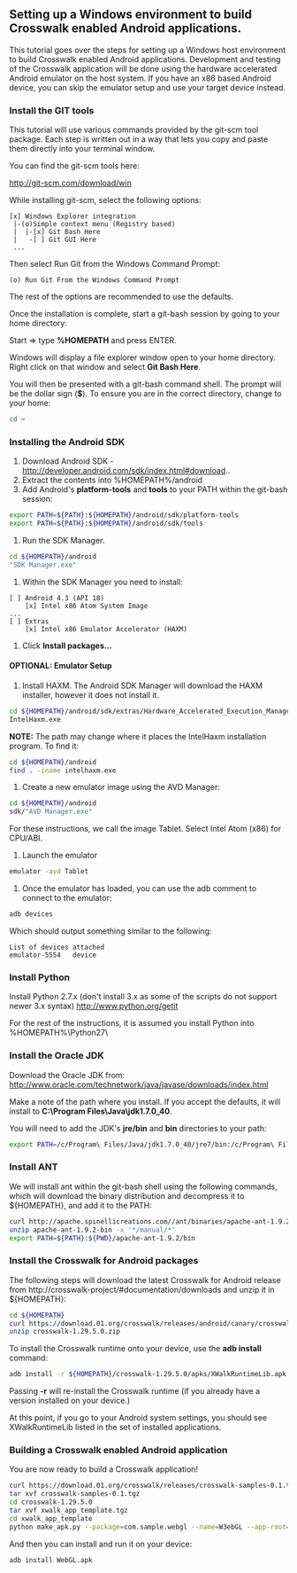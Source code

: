 ## Setting up a Windows environment to build Crosswalk enabled Android applications.

This tutorial goes over the steps for setting up a Windows host environment to build Crosswalk enabled Android applications. Development and testing of the Crosswalk application will be done using the hardware accelerated Android emulator on the host system. If you have an x86 based Android device, you can skip the emulator setup and use your target device instead.

### Install the GIT tools
This tutorial will use various commands provided by the git-scm tool package. Each step is written out in a way that lets you copy and paste them directly into your terminal window.

You can find the git-scm tools here:

http://git-scm.com/download/win

While installing git-scm, select the following options:

<!--img style='float:left' src='assets/integrate.png'-->
```
[x] Windows Explorer integration
 |-(o)Simple context menu (Registry based)
 |  |-[x] Git Bash Here
 |   -[ ] Git GUI Here
 ...
```

Then select Run Git from the Windows Command Prompt:
```
(o) Run Git From the Windows Command Prompt
```
<!--img style='float:left' src='assets/path.png'-->
The rest of the options are recommended to use the defaults.

Once the installation is complete, start a git-bash session by going to your home directory: 

<!--img style='float:left' src='assets/launch.png'-->
Start => type **%HOMEPATH** and press ENTER. 

<!--img style='float:left' src='assets/gitbash.png'-->
Windows will display a file explorer window open to your home directory. Right click on that window and select **Git Bash Here**.

You will then be presented with a git-bash command shell. The prompt will be the dollar sign (**$**). To ensure you are in the correct directory, change to your home:
```bash
cd ~
```

### Installing the Android SDK
1. Download Android SDK - http://developer.android.com/sdk/index.html#download..
1. Extract the contents into %HOMEPATH%/android
1. Add Android's **platform-tools** and **tools** to your PATH within the git-bash session:
```bash
export PATH=${PATH}:${HOMEPATH}/android/sdk/platform-tools
export PATH=${PATH}:${HOMEPATH}/android/sdk/tools
```

1. Run the SDK Manager.
```bash
cd ${HOMEPATH}/android
"SDK Manager.exe"
```
1. Within the SDK Manager you need to install:
```
[ ] Android 4.3 (API 18)
    [x] Intel x86 Atom System Image
...
[ ] Extras
    [x] Intel x86 Emulator Accelerator (HAXM)
```
1. Click **Install packages...**

#### OPTIONAL: Emulator Setup
1. Install HAXM. The Android SDK Manager will download the HAXM installer, however it does not install it.
```bash
cd ${HOMEPATH}/android/sdk/extras/Hardware_Accelerated_Execution_Manager
IntelHaxm.exe
```
**NOTE:** The path may change where it places the IntelHaxm installation program. To find it:
```bash
cd ${HOMEPATH}/android
find . -iname intelhaxm.exe
```

1. Create a new emulator image using the AVD Manager:
```bash
cd ${HOMEPATH}/android
sdk/"AVD Manager.exe"
```
<!--img style='float:left' src='assets/emulator.png'-->
For these instructions, we call the image Tablet. Select Intel Atom (x86) for CPU/ABI.

1. Launch the emulator
```bash
emulator -avd Tablet
```

1. Once the emulator has loaded, you can use the adb comment to connect to the emulator:
```bash
adb devices
```
Which should output something similar to the following:
```
List of devices attached
emulator-5554   device
```

### Install Python
Install Python 2.7.x (don't install 3.x as some of the scripts do not support newer 3.x syntax)
http://www.python.org/getit

For the rest of the instructions, it is assumed you install Python into %HOMEPATH%\Python27\

### Install the Oracle JDK
Download the Oracle JDK from:
http://www.oracle.com/technetwork/java/javase/downloads/index.html

Make a note of the path where you install. If you accept the defaults, it will install to **C:\Program Files\Java\jdk1.7.0_40**.

You will need to add the JDK's **jre/bin** and **bin** directories to your path:
```bash
export PATH=/c/Program\ Files/Java/jdk1.7.0_40/jre7/bin:/c/Program\ Files/Java/jdk1.7.0_40/bin:${PATH}
```

### Install ANT
We will install ant within the git-bash shell using the following commands, which will download the binary distribution and decompress it to ${HOMEPATH}, and add it to the PATH:
```bash
curl http://apache.spinellicreations.com//ant/binaries/apache-ant-1.9.2-bin.zip -o apache-ant-1.9.2-bin.zip
unzip apache-ant-1.9.2-bin -x '*/manual/*'
export PATH=${PATH}:${PWD}/apache-ant-1.9.2/bin
```

### Install the Crosswalk for Android packages
The following steps will download the latest Crosswalk for Android release from http://crosswalk-project/#documentation/downloads and unzip it in ${HOMEPATH}:
```bash
cd ${HOMEPATH}
curl https://download.01.org/crosswalk/releases/android/canary/crosswalk-1.29.5.0.zip -o crosswalk-1.29.5.0.zip
unzip crosswalk-1.29.5.0.zip
```

To install the Crosswalk runtime onto your device, use the **adb install** command:
```bash
adb install -r ${HOMEPATH}/crosswalk-1.29.5.0/apks/XWalkRuntimeLib.apk 
```
Passing **-r** will re-install the Crosswalk runtime (if you already have a version installed on your device.)

At this point, if you go to your Android system settings, you should see XWalkRuntimeLib listed in the set of installed applications.

### Building a Crosswalk enabled Android application
You are now ready to build a Crosswalk application!
```bash
curl https://download.01.org/crosswalk/releases/crosswalk-samples-0.1.tgz -o crosswalk-samples-0.1.tgz
tar xvf crosswalk-samples-0.1.tgz
cd crosswalk-1.29.5.0
tar xvf xwalk_app_template.tgz
cd xwalk_app_template
python make_apk.py --package=com.sample.webgl --name=W3ebGL --app-root=../../samples/webgl --app-local-path=index.html
```
And then you can install and run it on your device:
```bash
adb install WebGL.apk
```
